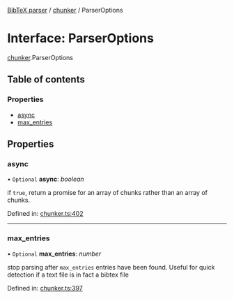 [BibTeX parser](../README.md) / [chunker](../modules/chunker.md) / ParserOptions

# Interface: ParserOptions

[chunker](../modules/chunker.md).ParserOptions

## Table of contents

### Properties

- [async](chunker.parseroptions.md#async)
- [max\_entries](chunker.parseroptions.md#max_entries)

## Properties

### async

• `Optional` **async**: *boolean*

if `true`, return a promise for an array of chunks rather than an array of chunks.

Defined in: [chunker.ts:402](https://github.com/retorquere/bibtex-parser/blob/master/chunker.ts#L402)

___

### max\_entries

• `Optional` **max\_entries**: *number*

stop parsing after `max_entries` entries have been found. Useful for quick detection if a text file is in fact a bibtex file

Defined in: [chunker.ts:397](https://github.com/retorquere/bibtex-parser/blob/master/chunker.ts#L397)
